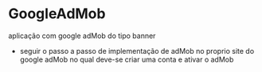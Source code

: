 # GoogleAdMob
aplicação com google adMob do tipo banner

- seguir o passo a passo de implementação de adMob no proprio site do google adMob no qual deve-se criar uma conta e ativar o adMob
